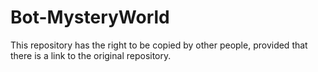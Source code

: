 # Bot-MysteryWorld
This repository has the right to be copied by other people, provided that there is a link to the original repository.
